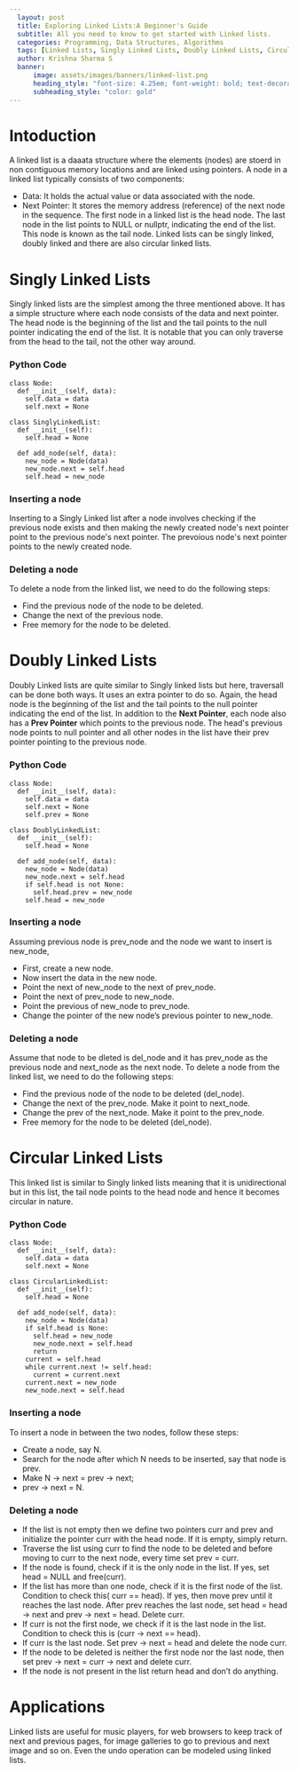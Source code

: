 ```yaml
---
  layout: post
  title: Exploring Linked Lists:A Beginner's Guide
  subtitle: All you need to know to get started with Linked lists.
  categories: Programming, Data Structures, Algorithms
  tags: [Linked Lists, Singly Linked Lists, Doubly Linked Lists, Circular Linked Lists]
  author: Krishna Sharma S
  banner:
      image: assets/images/banners/linked-list.png
      heading_style: "font-size: 4.25em; font-weight: bold; text-decoration: underline"
      subheading_style: "color: gold"
---
```

# Intoduction
A linked list is a daaata structure where the elements (nodes) are stoerd in non contiguous memory locations and are linked using pointers.
A node in a linked list typically consists of two components:
* Data: It holds the actual value or data associated with the node.
* Next Pointer: It stores the memory address (reference) of the next node in the sequence.
The first node in a linked list is the head node. The last node in the list points to NULL or nullptr, indicating the end of the list. This node is known as the tail node.
Linked lists can be singly linked, doubly linked and there are also circular linked lists.

# Singly Linked Lists
Singly linked lists are the simplest among the three mentioned above. It has a simple structure where each node consists of the data and next pointer. The head node is the beginning of the list and the tail points to the null pointer indicating the end of the list. It is notable that you can only traverse from the head to the tail, not the other way around.

### Python Code
```
class Node:
  def __init__(self, data):
    self.data = data
    self.next = None
 
class SinglyLinkedList:
  def __init__(self):
    self.head = None
     
  def add_node(self, data):
    new_node = Node(data)
    new_node.next = self.head
    self.head = new_node

```

### Inserting a node
Inserting to a Singly Linked list after a node involves checking if the previous node exists and then making the newly created node's next pointer point to the previous node's next pointer. The prevoious node's next pointer points to the newly created node.

### Deleting a node
To delete a node from the linked list, we need to do the following steps:

* Find the previous node of the node to be deleted. 
* Change the next of the previous node. 
* Free memory for the node to be deleted.


# Doubly Linked Lists
Doubly Linked lists are quite similar to Singly linked lists but here, traversall can be done both ways. It uses an extra pointer to do so. Again, the head node is the beginning of the list and the tail points to the null pointer indicating the end of the list. In addition to the <b>Next Pointer</b>, each node also has a <b>Prev Pointer</b> which points to the previous node. The head's previous node points to null pointer and all other nodes in the list have their prev pointer pointing to the previous node.

### Python Code
```
class Node:
  def __init__(self, data):
    self.data = data
    self.next = None
    self.prev = None
 
class DoublyLinkedList:
  def __init__(self):
    self.head = None
     
  def add_node(self, data):
    new_node = Node(data)
    new_node.next = self.head
    if self.head is not None:
      self.head.prev = new_node
    self.head = new_node

```

### Inserting a node

Assuming previous node is prev_node and the node we want to insert is new_node,
* First, create a new node.
* Now insert the data in the new node.
* Point the next of new_node to the next of prev_node.
* Point the next of prev_node to new_node.
* Point the previous of new_node to prev_node.
* Change the pointer of the new node’s previous pointer to new_node.

### Deleting a node
Assume that node to be dleted is del_node and it has prev_node as the previous node and next_node as the next node. To delete a node from the linked list, we need to do the following steps:

* Find the previous node of the node to be deleted (del_node). 
* Change the next of the prev_node. Make it point to next_node.
* Change the prev of the next_node. Make it point to the prev_node.
* Free memory for the node to be deleted (del_node).


# Circular Linked Lists
This linked list is similar to Singly linked lists meaning that it is unidirectional but in this list, the tail node points to  the head node and hence it becomes circular in nature.

### Python Code
```
class Node:
  def __init__(self, data):
    self.data = data
    self.next = None
 
class CircularLinkedList:
  def __init__(self):
    self.head = None
     
  def add_node(self, data):
    new_node = Node(data)
    if self.head is None:
      self.head = new_node
      new_node.next = self.head
      return
    current = self.head
    while current.next != self.head:
      current = current.next
    current.next = new_node
    new_node.next = self.head

```

### Inserting a node
To insert a node in between the two nodes, follow these steps: 

* Create a node, say N. 
* Search for the node after which N needs to be inserted, say that node is prev. 
* Make N -> next = prev -> next; 
* prev -> next = N.

### Deleting a node

* If the list is not empty then we define two pointers curr and prev and initialize the pointer curr with the head node. If it is empty, simply return.
* Traverse the list using curr to find the node to be deleted and before moving to curr to the next node, every time set prev = curr.
* If the node is found, check if it is the only node in the list. If yes, set head = NULL and free(curr).
* If the list has more than one node, check if it is the first node of the list. Condition to check this( curr == head). If yes, then move prev until it reaches the last node. After prev reaches the last node, set head = head -> next and prev -> next = head. Delete curr.
* If curr is not the first node, we check if it is the last node in the list. Condition to check this is (curr -> next == head).
* If curr is the last node. Set prev -> next = head and delete the node curr.
* If the node to be deleted is neither the first node nor the last node, then set prev -> next = curr -> next and delete curr.
* If the node is not present in the list return head and don’t do anything.



# Applications
Linked lists are useful for music players, for web browsers to keep track of next and previous pages, for image galleries to go to previous and next image and so on. Even the undo operation can be modeled using linked lists.
